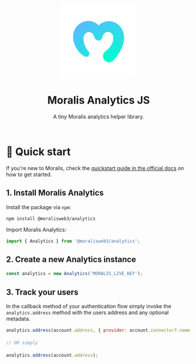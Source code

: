 <div align="center">
    <a align="center" href="https://moralis.io" target="_blank">
      <img src="https://raw.githubusercontent.com/MoralisWeb3/moralis-analytics-js/main/assets/moralis-logo.svg" alt="Moralis Analytics" height=200/>
    </a>
    <h1 align="center">Moralis Analytics JS</h1>
  <p>
  </p>
  <p>
    A tiny Moralis analytics helper library.
  </p>
  <br/>
</div>

# 🚀 Quick start

If you're new to Moralis, check the [quickstart guide in the official docs](https://docs.moralis.io/docs/quickstart) on how to get started.

## 1. Install Moralis Analytics

Install the package via `npm`:

```shell
npm install @moralisweb3/analytics
```

Import Moralis Analytics:

```js
import { Analytics } from '@moralisweb3/analytics';
```

## 2. Create a new Analytics instance

```javascript
const analytics = new Analytics('MORALIS_LIVE_KEY');
```

## 3. Track your users

In the callback method of your authentication flow simply invoke the `analytics.address` method with the users address and any optional metadata.

```javascript
analytics.address(account.address, { provider: account.connector?.name });

// OR simply

analytics.address(account.address);
```
